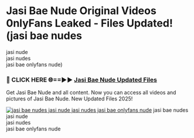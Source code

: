 # Jasi Bae Nude Original Videos 0nlyFans Leaked - Files Updated! (jasi bae nudes<br>
jasi nude<br>
jasi nudes<br>
jasi bae onlyfans nude)

<h3>🔴 CLICK HERE 🌐==►► <a href="https://tinyurl.com/2p9ay9w9" rel="nofollow">Jasi Bae Nude Updated Files</a></h3>

Get Jasi Bae Nude and all content. Now you can access all videos and pictures of Jasi Bae Nude. New Updated Files 2025!

[![jasi bae nudes<br>
jasi nude<br>
jasi nudes<br>
jasi bae onlyfans nude](https://i.imgur.com/KQgVmj3.gif)](https://tinyurl.com/2p9ay9w9)
jasi bae nudes<br>
jasi nude<br>
jasi nudes<br>
jasi bae onlyfans nude
